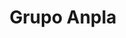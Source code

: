 ---
layout: post
type: post
title: Grupo Anpla
description: ""
excerpt: "Desenvolvimento do site do Grupo Anpla utilizando Pug e Sass."
categories: ['portfolio']
tags: ['Front-end']
type: single
live: "https://www.grupoanpla.com.br/"
permalink: /portfolio/:title/
---